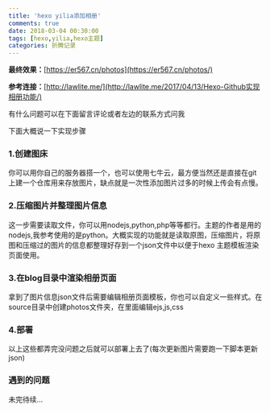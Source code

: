 ```yaml
---
title: 'hexo yilia添加相册'
comments: true
date: 2018-03-04 00:30:00
tags: [hexo,yilia,hexo主题]
categories: 折腾记录
---
```

**最终效果：**[https://er567.cn/photos](https://er567.cn/photos/) 

**参考连接：**[http://lawlite.me/](http://lawlite.me/2017/04/13/Hexo-Github实现相册功能/) 

有什么问题可以在下面留言评论或者左边的联系方式问我

下面大概说一下实现步骤

### 1.创建图床

你可以用你自己的服务器搭一个，也可以使用七牛云，最方便当然还是直接在git上建一个仓库用来存放图片，缺点就是一次性添加图片过多的时候上传会有点慢。

### 2.压缩图片并整理图片信息 

这一步需要读取文件，你可以用nodejs,python,php等等都行。主题的作者是用的nodejs,我参考使用的是python。大概实现的功能就是读取原图，压缩图片，将原图和压缩过的图片的信息都整理好存到一个json文件中以便于hexo 主题模板渲染页面使用。

### 3.在blog目录中渲染相册页面

拿到了图片信息json文件后需要编辑相册页面模板，你也可以自定义一些样式。在source目录中创建photos文件夹，在里面编辑ejs,js,css

### 4.部署

以上这些都弄完没问题之后就可以部署上去了(每次更新图片需要跑一下脚本更新json)
<!--more-->
### 遇到的问题

未完待续...


